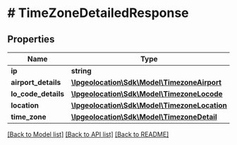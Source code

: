 # # TimeZoneDetailedResponse

## Properties

Name | Type | Description | Notes
------------ | ------------- | ------------- | -------------
**ip** | **string** |  | [optional]
**airport_details** | [**\Ipgeolocation\Sdk\\Model\TimezoneAirport**](TimezoneAirport.md) |  | [optional]
**lo_code_details** | [**\Ipgeolocation\Sdk\\Model\TimezoneLocode**](TimezoneLocode.md) |  | [optional]
**location** | [**\Ipgeolocation\Sdk\\Model\TimezoneLocation**](TimezoneLocation.md) |  | [optional]
**time_zone** | [**\Ipgeolocation\Sdk\\Model\TimezoneDetail**](TimezoneDetail.md) |  | [optional]

[[Back to Model list]](../../README.md#models) [[Back to API list]](../../README.md#endpoints) [[Back to README]](../../README.md)
